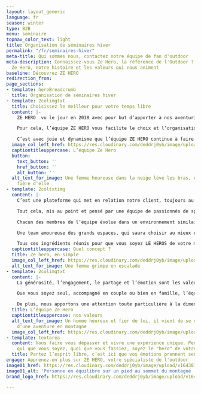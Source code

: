 ```yaml
---
layout: layout_generic
language: fr
season: winter
type: B2B
menu: seminaire
topnav_color_text: light
title: Organisation de séminaires hiver
permalink: "/fr/seminaires-hiver"
meta-title: Qui sommes nous, contactez notre équipe de fan d'outdoor
meta-description: Connaissez-vous Ze Hero, la référence de l'Outdoor ? Découvrez l'équipe
  Ze Hero, notre histoire et les valeurs qui nous animent
baseline: Découvrez ZE HERO
redirection_from:
page_sections:
- template: heroBreadcrumb
  title: Organisation de séminaires hiver
- template: 2colimgtxt
  title: Choisissez le meilleur pour votre temps libre
  content: |-
    ZE HERO  vu le jour en 2018 avec pour but d’apporter à nos aventuriers les meilleures activités outdoor de nos régions, mais aussi la possibilité d’une offre de matériel optimale et de qualité pour profiter au maximum de votre moment.

    Pour cela, l’équipe ZE HERO vous facilite le choix et l’organisation de l’activité que vous aurez sélectionné en vous apportant une solution de réservation simple et pratique.

    C’est avec joie et dynamisme que l’équipe ZE HERO continue à faire avancer le projet après une période de crise sanitaire qui avait fortement ralenti son développement.
  image_col_left_href: https://res.cloudinary.com/deddrj0yb/image/upload/v1643645167/website/winter/FredJonny_060220_KariTraa_AW20_S09_0097-min-700x500_s5huaz.jpg
  captiontitleuppercase: L’équipe Ze Hero
  button:
    text_button: ''
    href_button: ''
    alt_button: ''
  alt_text_for_image: Une femme heureuse dans la neige lève les bras, elle semble
    fière d'elle
- template: 2coltxtimg
  content: |-
    C’est une plateforme qui met en relation notre client, toujours au centre de notre attention et les meilleurs prestataires d’activités outdoor.

    Tout cela, mis au point et pensé par une équipe de passionnés de sport, de nature, toujours à l’affut de nouvelles idées pour vous faire profiter au maximum de vos expériences ZE HERO.

    Chacun des membres de l’équipe évolue dans un environnement similaire à ceux qui vous sont proposés ; à savoir, les alpes maritimes ou la région Rhône alpes. La montagne est avant tout leur lieu de vie, mais aussi là où ils conçoivent et font évoluer le projet.

    Une team amoureuse des grands espaces, qui saura choisir au mieux et pour vous des professionnels aguerris et de confiance, eux aussi acteurs et passionnés de notre fabuleux terrain de jeu.

    Tous ces ingrédients réunis pour que vous soyez LE HEROS de votre moment.
  captiontitleuppercase: Quel concept ?
  title: Ze hero, en simple
  image_col_left_href: https://res.cloudinary.com/deddrj0yb/image/upload/v1639426230/website/summer/x-N4QTBfNQ8Nk-unsplash_z2aicp.jpg
  alt_text_for_image: Une femme grimpe en escalade
- template: 2colimgtxt
  content: |-
    La générosité, l’engagement, le partage et l’émotion sont les valeurs centrales de ce projet.

    Que vous soyez seul, accompagné en couple ou bien en famille, l’équipe ZE HERO fera tout pour vous faire vivre un moment intense et à la hauteur de vos attentes. Notre but ? Que vous puissiez repartir muni de votre plus beau sourire et de souvenirs plein la tête.

    De plus, nous apportons une attention toute particulière à la dimension environnementale, une question centrale dans le monde d’aujourd’hui, d’autant plus importante en milieu montagnard. C’est donc avec soins que nous tentons d’organiser nos activités en limitant au maximum notre impact environnemental en passant par des prestataires locaux soucieux de ces enjeux.
  title: L’équipe Ze Hero
  captiontitleuppercase: nos valeurs
  alt_text_for_image: Un homme heureux et fier de lui. il vient de se dépasser lors
    d'une aventure en montagne
  image_col_left_href: https://res.cloudinary.com/deddrj0yb/image/upload/v1643649363/website/summer/justin-buisson-5eFYHAyJFmY-unsplash_njurlu.jpg
- template: textarea
  content: Vous faire vous dépasser et vivre une expérience unique. Pendant un instant,
    qui que vous soyez, quoi que vous fassiez, soyez le "hero" de votre moment !
  title: Partez l’esprit libre, c’est ici que vos émotions prennent sens !
engage: Apprenez-en plus sur ZE HERO, votre spécialiste de l'outdoor
image01_href: https://res.cloudinary.com/deddrj0yb/image/upload/v1643877189/website/summer/eneko-urunuela-I2YSmEUAgDY-unsplash_ycyjgg.jpg
image01_alt: 'Personne en équilibre sur un pied au sommet du montagne '
brand_logo_href: https://res.cloudinary.com/deddrj0yb/image/upload/v1640094644/website/logo/Sur%20fond%20clair/logo-ze-hero-sans-slogan_7_navyp9.png

---
```

